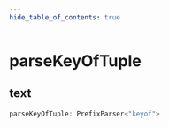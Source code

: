 ```yaml
---
hide_table_of_contents: true
---
```


# parseKeyOfTuple

## text

```ts
parseKeyOfTuple: PrefixParser<"keyof">
```
